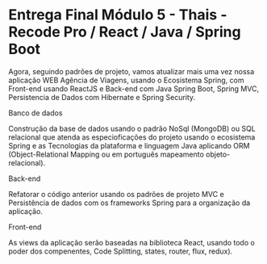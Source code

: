 # Entrega Final Módulo 5 - Thais - Recode Pro / React / Java / Spring Boot
 
Agora, seguindo padrões de projeto, vamos atualizar mais uma vez nossa aplicação WEB Agência de Viagens, usando o Ecosistema Spring, com Front-end usando ReactJS e Back-end com Java Spring Boot, Spring MVC,  Persistencia de Dados com Hibernate e Spring Security. 

Banco de dados  

Construção da base de dados usando o padrão NoSql (MongoDB) ou SQL relacional que atenda as especioficações do projeto usando o ecosistema Spring e as Tecnologias da plataforma e linguagem Java aplicando ORM (Object-Relational Mapping ou em português mapeamento objeto-relacional).  

Back-end  

Refatorar o código anterior usando os padrões de projeto MVC e Persistência de dados com os frameworks Spring para a organização da aplicação. 

Front-end 

As views da aplicação serão baseadas na biblioteca React, usando todo o poder dos compenentes, Code Splitting, states, router, flux, redux). 
